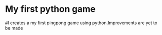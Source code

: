 # My first python game
#I creates a my first pingpong game using python.Improvements are yet to be made
